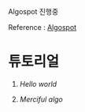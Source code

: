 Algospot 진행중

Reference : [Algospot](http://algospot.com)

# 튜토리얼

1. *Hello world*

2. *Merciful algo*
